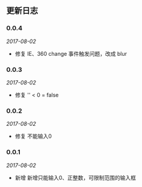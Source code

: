 ## 更新日志

### 0.0.4

*2017-08-02*

- 修复 IE、360 change 事件触发问题，改成 blur


### 0.0.3

*2017-08-02*

- 修复 '' < 0 = false

### 0.0.2

*2017-08-02*

- 修复 不能输入0

### 0.0.1

*2017-08-02*

- 新增 新增只能输入0、正整数，可限制范围的输入框
